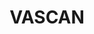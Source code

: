 ---
layout: heroImage
sideNavigation: sidenav.vascan
#composition:
#  - type: heroImage
lang-ref: name-search
lang: en
title: <span class="red">VASCAN</span>
description: <span class="red">Search names in the Database of Vascular Plants of Canada</span>
background: /assets/images/Wordle_Vascan.png
#imageLicense:
height: 70vh
overlayColor: "#ffffffbb"
overlay_filter: 0.9
hasTextShadow: true
---